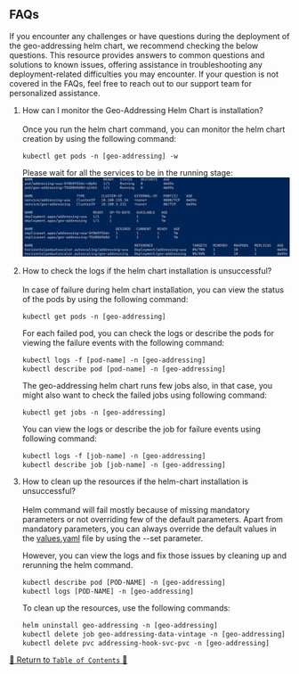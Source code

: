 ## FAQs

If you encounter any challenges or have questions during the deployment of the geo-addressing helm chart, we recommend
checking the below questions. This resource provides answers to common questions and solutions to known issues, offering
assistance in troubleshooting any deployment-related difficulties you may encounter. If your question is not covered in
the FAQs, feel free to reach out to our support team for personalized assistance.

1. How can I monitor the Geo-Addressing Helm Chart is installation?
   <br><br>
   Once you run the helm chart command, you can monitor the helm chart creation by using the following command:
    ```shell
    kubectl get pods -n [geo-addressing] -w
    ```
   Please wait for all the services to be in the running stage:
   ![kubectl-all.png](../../images/kubectl-all.png)

2. How to check the logs if the helm chart installation is unsuccessful?
   <br><br>
   In case of failure during helm chart installation, you can view the status of the pods by using the following
   command:
   ```shell
   kubectl get pods -n [geo-addressing]
   ```
   For each failed pod, you can check the logs or describe the pods for viewing the failure events with the following
   command:
   ```shell
   kubectl logs -f [pod-name] -n [geo-addressing]
   kubectl describe pod [pod-name] -n [geo-addressing]
   ```

   The geo-addressing helm chart runs few jobs also, in that case, you might also want to check the failed jobs using
   following command:
   ```shell
   kubectl get jobs -n [geo-addressing]
   ```
   You can view the logs or describe the job for failure events using following command:
   ```shell
   kubectl logs -f [job-name] -n [geo-addressing]
   kubectl describe job [job-name] -n [geo-addressing]
   ```
3. How to clean up the resources if the helm-chart installation is unsuccessful?
   <br><br>
   Helm command will fail mostly because of missing mandatory parameters or not overriding few of the default
   parameters. Apart from mandatory parameters, you can always override the default values in
   the [values.yaml](../../charts/component-charts/geo-addressing-generic/values.yaml) file by using the --set parameter.

   However, you can view the logs and fix those issues by cleaning up and rerunning the helm command.
    ```shell
    kubectl describe pod [POD-NAME] -n [geo-addressing]
    kubectl logs [POD-NAME] -n [geo-addressing]
    ```

   To clean up the resources, use the following commands:
    ```shell
    helm uninstall geo-addressing -n [geo-addressing]
    kubectl delete job geo-addressing-data-vintage -n [geo-addressing]
    kubectl delete pvc addressing-hook-svc-pvc -n [geo-addressing]
    ```

[🔗 Return to `Table of Contents` 🔗](../../README.md#miscellaneous)